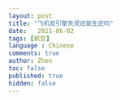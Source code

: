 ```yaml
---
layout: post
title: "飞机双引擎失灵还能生还吗"
date:   2021-06-02
tags: [航空]
language : Chinese
comments: true
author: Zhen
toc: false
published: true
hidden: false
---
```


<!--stackedit_data:
eyJoaXN0b3J5IjpbMTA5OTk2OTEzNV19
-->